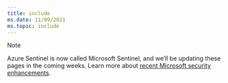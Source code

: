 ```yaml
---
title: include
ms.date: 11/09/2021
ms.topic: include
---
```


<!-- docutune:disable -->

> [!NOTE]
> Azure Sentinel is now called Microsoft Sentinel, and we’ll be updating these pages in the coming weeks. Learn more about [recent Microsoft security enhancements](https://aka.ms/secblg11).
